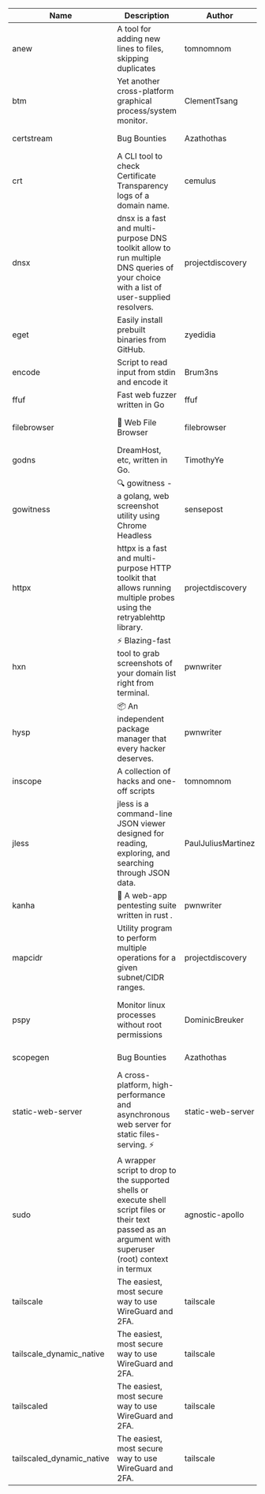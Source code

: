 | Name | Description | Author | Repository | Stars | Version | Updated | Size | SHA256SUM | B3SUM | Source | Language | License |
| ---- | ----------- | ------ | ---------- | ----- | ------- | ------- | ---- | --- | ------ | --------|-------- | ------- |
| anew | A tool for adding new lines to files, skipping duplicates | tomnomnom | [https://github.com/tomnomnom/anew](https://github.com/tomnomnom/anew) | 1198 | v0.1.1 | 2022-03-15T22:35:31Z | 1.48 MB | a22d40cb1fccf69941e047a8703817557f72cf9a12ab9355f69bb60c402188cd | 3b3cc422b7678ad6e2b2ec07a85a771efde21ab72c485e7b35abad229a9d0334 | https://bin.ajam.dev/arm64_v8a_Android/anew | Go | MIT License |
| btm | Yet another cross-platform graphical process/system monitor. | ClementTsang | [https://github.com/ClementTsang/bottom](https://github.com/ClementTsang/bottom) | 8754 | 0.9.6 | 2023-08-27T01:43:44Z | 3.25 MB | ed7a169d216c00a9f0b0f6afb1c4e9864cc39c434027168440dc1f8c7cac369a | 52dc0e8e0058bf2dbf1334e67ee6eb10f8d63f76d91af97bdc2049d4a4a59e86 | https://bin.ajam.dev/arm64_v8a_Android/btm | Rust | MIT License |
| certstream |  Bug Bounties | Azathothas | [https://github.com/Azathothas/Arsenal](https://github.com/Azathothas/Arsenal) | 48 | null |  | 4.76 MB | 3483041867b574b927d00c87901cbb3ccdfa727418259d4a242376892fa46ac7 | 2bdc4787d17066b35b46370d6dc02e7c5371dee10d563d2134bd11f26c0c1922 | https://bin.ajam.dev/arm64_v8a_Android/certstream | Shell | null |
| crt | A CLI tool to check Certificate Transparency logs of a domain name. | cemulus | [https://github.com/cemulus/crt](https://github.com/cemulus/crt) | 65 | v0.1.0 | 2022-03-08T21:41:54Z | 4.85 MB | 51eb756859cf9bb56ea96bcbb7b6a610ccd4f09f9692d8b22a57555a7508f574 | 3b42771dc6cea047d4f75caef10c99914af1cd00f46e5a794af38d872f78846c | https://bin.ajam.dev/arm64_v8a_Android/crt | Go | Apache License 2.0 |
| dnsx | dnsx is a fast and multi-purpose DNS toolkit allow to run multiple DNS queries of your choice with a list of user-supplied resolvers. | projectdiscovery | [https://github.com/projectdiscovery/dnsx](https://github.com/projectdiscovery/dnsx) | 1963 | v1.2.1 | 2024-03-04T08:26:22Z | 26.19 MB | d509d9842aadbc66dee69607e74ae88a51c48ffaff0030be10c06a1bc2c596e2 | 9c109364df219ee3aa7f1c03ff14dfd93eac739c8b81069657593bbfed39c880 | https://bin.ajam.dev/arm64_v8a_Android/dnsx | Go | MIT License |
| eget | Easily install prebuilt binaries from GitHub. | zyedidia | [https://github.com/zyedidia/eget](https://github.com/zyedidia/eget) | 729 | v1.3.3 | 2023-02-22T05:15:46Z | 6.8 MB | 7f05210ac4792ba8cbdcecdcceedbcc768c2b76d5e575327d6b924399a401699 | fa11c59fc84917894100d9fd187867343608acf53695c6fc69ba610d12c4ae91 | https://bin.ajam.dev/arm64_v8a_Android/eget | Go | MIT License |
| encode | Script to read input from stdin and encode it | Brum3ns | [https://github.com/Brum3ns/encode](https://github.com/Brum3ns/encode) | 17 | null |  | 2.61 MB | 9890ed89b930ea6ff34a77cba2945c07a80ca4393bc9aa1a4ecd8204253bc6a1 | 9db979f0968afa7fea6724e563cb67f9282483044fd82219f92b6cfb7dbd0187 | https://bin.ajam.dev/arm64_v8a_Android/encode | Go | MIT License |
| ffuf | Fast web fuzzer written in Go | ffuf | [https://github.com/ffuf/ffuf](https://github.com/ffuf/ffuf) | 11318 | v2.1.0 | 2023-09-16T12:23:19Z | 8.58 MB | c128bb9682ee3ec77ab2d1f52b4021f9da43d3d348737b0e1721f4eb017a7900 | 42a510f3f15990a6f28349b5273d3a50dc3aafc4c853661fb24289706e092941 | https://bin.ajam.dev/arm64_v8a_Android/ffuf | Go | MIT License |
| filebrowser | 📂 Web File Browser | filebrowser | [https://github.com/filebrowser/filebrowser](https://github.com/filebrowser/filebrowser) | 23366 | v2.28.0 | 2024-04-01T14:30:24Z | 13.94 MB | f542a2425908eb9832c6ee957c46fbdc40f4ded086cba8548ae17c614dddd7f8 | 8072441164bb1ed3ef910693eea0add349e8723f8b8910b5e4d0ff0e5e84eaa5 | https://bin.ajam.dev/arm64_v8a_Android/filebrowser | Go | Apache License 2.0 |
| godns |  DreamHost, etc, written in Go. | TimothyYe | [https://github.com/TimothyYe/godns](https://github.com/TimothyYe/godns) | 1426 | v3.1.5 | 2024-02-28T15:38:07Z | 12.38 MB | 8fada4617c3e1cc9389e6aeb5376a29846718ac68b5702082c113684142c821e | ec8f29e44a31043e9c086f963323ea144b8113114b26ae435dac4a886029baf6 | https://bin.ajam.dev/arm64_v8a_Android/godns | Go | Apache License 2.0 |
| gowitness | 🔍 gowitness - a golang, web screenshot utility using Chrome Headless | sensepost | [https://github.com/sensepost/gowitness](https://github.com/sensepost/gowitness) | 2655 | 2.5.1 | 2023-10-29T11:11:30Z | 27.22 MB | 010020ab55d860b4b77db8cbed36ddf4155b2944cfe39d48be85534f318a7a2d | e25ddb46081c4b78c75e2767c9b1abd8693f1ed108be49a156437086657df209 | https://bin.ajam.dev/arm64_v8a_Android/gowitness | Go | GNU General Public License v3.0 |
| httpx | httpx is a fast and multi-purpose HTTP toolkit that allows running multiple probes using the retryablehttp library. | projectdiscovery | [https://github.com/projectdiscovery/httpx](https://github.com/projectdiscovery/httpx) | 6735 | v1.6.0 | 2024-03-06T19:33:45Z | 42.14 MB | 879d336d3cae235efab2a0d678d70bb0fa662bb4075b49e0924089d4dafd6c73 | 6314f8359f10ed6e57a9338f563b965e6dfcd7c54760e9d6081c7a1aadb14a9b | https://bin.ajam.dev/arm64_v8a_Android/httpx | Go | MIT License |
| hxn | ⚡ Blazing-fast tool to grab screenshots of your domain list right from terminal. | pwnwriter | [https://github.com/pwnwriter/haylxon](https://github.com/pwnwriter/haylxon) | 364 | v0.1.10 | 2024-01-09T15:11:15Z | 6.23 MB | 15f618f43cbb860db336c28f86f3e6f20518113830e1eab7f1611c48f63b2a94 | e639765fe79480fd4eea64406d5c694a2a8d2ae802214f00d62850483a934893 | https://bin.ajam.dev/arm64_v8a_Android/hxn | Rust | MIT License |
| hysp | 📦 An independent package manager that every hacker deserves. | pwnwriter | [https://github.com/pwnwriter/hysp](https://github.com/pwnwriter/hysp) | 408 | v0.1.2 | 2023-12-13T15:03:18Z | 3.4 MB | 5e92b03df3fd5b9a5f31d0628fcc6aa4dd9df744df89fb77cee5b25e7a417904 | 96cf92873ebbd6a65835b87a115d69ba26421c690c80df2673a14f68e73ace96 | https://bin.ajam.dev/arm64_v8a_Android/hysp | Rust | MIT License |
| inscope | A collection of hacks and one-off scripts | tomnomnom | [https://github.com/tomnomnom/hacks](https://github.com/tomnomnom/hacks) | 2040 | null |  | 1.87 MB | 5e90483b719d254ce789f990cf389ed00ac59ac17164f8e90935f1e81544adee | c6aa957f89fb0145064726dc9d2f46cd2dcf438fcdbc68a13e3012f021064466 | https://bin.ajam.dev/arm64_v8a_Android/inscope | Go | null |
| jless | jless is a command-line JSON viewer designed for reading, exploring, and searching through JSON data. | PaulJuliusMartinez | [https://github.com/PaulJuliusMartinez/jless](https://github.com/PaulJuliusMartinez/jless) | 4463 | v0.9.0 | 2023-07-17T02:51:34Z | 1.83 MB | f95b2c666fcc770a829cc241b7ad2631bc41258d8afd9a9a0f5115635279098a | e54b6f5027f01876c0d6cff993c6e75a0be33eec0242601e2b969536ee99a627 | https://bin.ajam.dev/arm64_v8a_Android/jless | Rust | MIT License |
| kanha | 🦚 A web-app pentesting suite written in rust . | pwnwriter | [https://github.com/pwnwriter/kanha](https://github.com/pwnwriter/kanha) | 245 | v-v0.1.2 | 2023-10-17T16:42:52Z | 2.91 MB | e98b78edc697919a405311f1b4b317ffe0b6a6917eca32effa3c998529e29e4f | 16f9c9f6e31758be0255755f8066c843702e7c8a92383919b8760a116bfb5aff | https://bin.ajam.dev/arm64_v8a_Android/kanha | Rust | MIT License |
| mapcidr | Utility program to perform multiple operations for a given subnet/CIDR ranges. | projectdiscovery | [https://github.com/projectdiscovery/mapcidr](https://github.com/projectdiscovery/mapcidr) | 915 | v1.1.34 | 2024-04-02T08:35:07Z | 23.4 MB | ad4159ecb5bdf41929ae380266beae9092392387919baa4ff53dd47ebecab0c4 | 4e9d319fc840b92e475eccc5ea3c06ba6c3ed131e4bb4cae7294280f85aa3a63 | https://bin.ajam.dev/arm64_v8a_Android/mapcidr | Go | MIT License |
| pspy | Monitor linux processes without root permissions | DominicBreuker | [https://github.com/DominicBreuker/pspy](https://github.com/DominicBreuker/pspy) | 4497 | v1.2.1 | 2023-01-17T21:10:08Z | 3.65 MB | 5ff6329de00d7ac09a5e7be27c456ff0a5ffa0fd0e467c5c433943e5f8639586 | f40145c7ad067ae4ba7ae779c52c5c38c9ad93dbcc02d300de48b48add277194 | https://bin.ajam.dev/arm64_v8a_Android/pspy | Go | GNU General Public License v3.0 |
| scopegen |  Bug Bounties | Azathothas | [https://github.com/Azathothas/Arsenal](https://github.com/Azathothas/Arsenal) | 48 | null |  | 1.61 MB | 4af6ce9f2f7408708932fa74d200b1c963a779875c7fbceda3f83af942cc30eb | af76ac733fc2ea62ef267bddda89b39471209c36c6bfc2066e682de64723235a | https://bin.ajam.dev/arm64_v8a_Android/scopegen | Shell | null |
| static-web-server | A cross-platform, high-performance and asynchronous web server for static files-serving. ⚡ | static-web-server | [https://github.com/static-web-server/static-web-server](https://github.com/static-web-server/static-web-server) | 1138 | v2.28.0 | 2024-03-08T23:46:33Z | 6.8 MB | c2f88a85c97bf9547466106633feee4c79378ee18624311b72798b235fff1237 | 10d6227ab1882bec3a376aaf5f63437a85ab1c915b5cfda7a7c55579ba8e6149 | https://bin.ajam.dev/arm64_v8a_Android/static-web-server | Rust | Apache License 2.0 |
| sudo | A wrapper script to drop to the supported shells or execute shell script files or their text passed as an argument with superuser (root) context in termux | agnostic-apollo | [https://github.com/agnostic-apollo/sudo](https://github.com/agnostic-apollo/sudo) | 71 | v0.2.0 | 2021-04-10T21:03:11Z | 250.38 kB | 9e56787b3ca489a9eb9e3a64f54944aa92c728d18576972ef7ef6bb10ca6462c | 261a7ec6cf5ed2fbc82f8128f2583eda7faeb8939b9e08143046f0b046e504ae | https://bin.ajam.dev/arm64_v8a_Android/sudo | Shell | MIT License |
| tailscale | The easiest, most secure way to use WireGuard and 2FA. | tailscale | [https://github.com/tailscale/tailscale](https://github.com/tailscale/tailscale) | 16187 | v1.62.1 | 2024-03-26T20:24:01Z | 10.92 MB | b4436d601a0a777d905590fcaf4eb55f45eb63a76e8459c513b0fa1d887b2a16 | ef80806ae45dd0d4f2bec4c59b202a4c9bd33e5c792b240a1a238c5e4364e1f1 | https://bin.ajam.dev/arm64_v8a_Android/tailscale | Go | BSD 3-Clause New or Revised License |
| tailscale_dynamic_native | The easiest, most secure way to use WireGuard and 2FA. | tailscale | [https://github.com/tailscale/tailscale](https://github.com/tailscale/tailscale) | 16187 | v1.62.1 | 2024-03-26T20:24:01Z | 11.28 MB | cce444027b42149ff524039c3ab7fd1c40b2ad0077b1d97568ab7ba58a66e83b | 214f05816f949e5e555ac7f03b121bb1b94d0fab34861ba374b141b3bde4a3ad | https://bin.ajam.dev/arm64_v8a_Android/tailscale_dynamic_native | Go | BSD 3-Clause New or Revised License |
| tailscaled | The easiest, most secure way to use WireGuard and 2FA. | tailscale | [https://github.com/tailscale/tailscale](https://github.com/tailscale/tailscale) | 16187 | v1.62.1 | 2024-03-26T20:24:01Z | 20.48 MB | 5504897030b405888ef389c97a4079d2b3fa869f6ed97132d62c5229a6f126f9 | 08d5aab8a7e544017f5581a5850eb34c6286fc6eba67f60382ea5b70fc261afc | https://bin.ajam.dev/arm64_v8a_Android/tailscaled | Go | BSD 3-Clause New or Revised License |
| tailscaled_dynamic_native | The easiest, most secure way to use WireGuard and 2FA. | tailscale | [https://github.com/tailscale/tailscale](https://github.com/tailscale/tailscale) | 16187 | v1.62.1 | 2024-03-26T20:24:01Z | 21.67 MB | 8a046ad1985824e55fbec58a4e01bf02e2eb91e8cfd38ab78a8cafcd65704fd5 | c5658e0cfdd86e33e1db225f3e8f4bafe47dddae1221ae2246e2e035a60bdc40 | https://bin.ajam.dev/arm64_v8a_Android/tailscaled_dynamic_native | Go | BSD 3-Clause New or Revised License |
